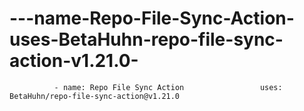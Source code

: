 # ---name-Repo-File-Sync-Action-uses-BetaHuhn-repo-file-sync-action-v1.21.0-
              - name: Repo File Sync Action                 uses: BetaHuhn/repo-file-sync-action@v1.21.0             
